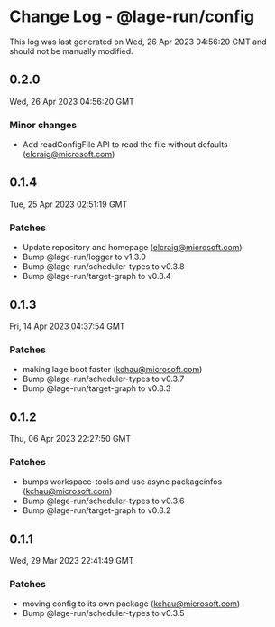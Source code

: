 # Change Log - @lage-run/config

This log was last generated on Wed, 26 Apr 2023 04:56:20 GMT and should not be manually modified.

<!-- Start content -->

## 0.2.0

Wed, 26 Apr 2023 04:56:20 GMT

### Minor changes

- Add readConfigFile API to read the file without defaults (elcraig@microsoft.com)

## 0.1.4

Tue, 25 Apr 2023 02:51:19 GMT

### Patches

- Update repository and homepage (elcraig@microsoft.com)
- Bump @lage-run/logger to v1.3.0
- Bump @lage-run/scheduler-types to v0.3.8
- Bump @lage-run/target-graph to v0.8.4

## 0.1.3

Fri, 14 Apr 2023 04:37:54 GMT

### Patches

- making lage boot faster (kchau@microsoft.com)
- Bump @lage-run/scheduler-types to v0.3.7
- Bump @lage-run/target-graph to v0.8.3

## 0.1.2

Thu, 06 Apr 2023 22:27:50 GMT

### Patches

- bumps workspace-tools and use async packageinfos (kchau@microsoft.com)
- Bump @lage-run/scheduler-types to v0.3.6
- Bump @lage-run/target-graph to v0.8.2

## 0.1.1

Wed, 29 Mar 2023 22:41:49 GMT

### Patches

- moving config to its own package (kchau@microsoft.com)
- Bump @lage-run/scheduler-types to v0.3.5
